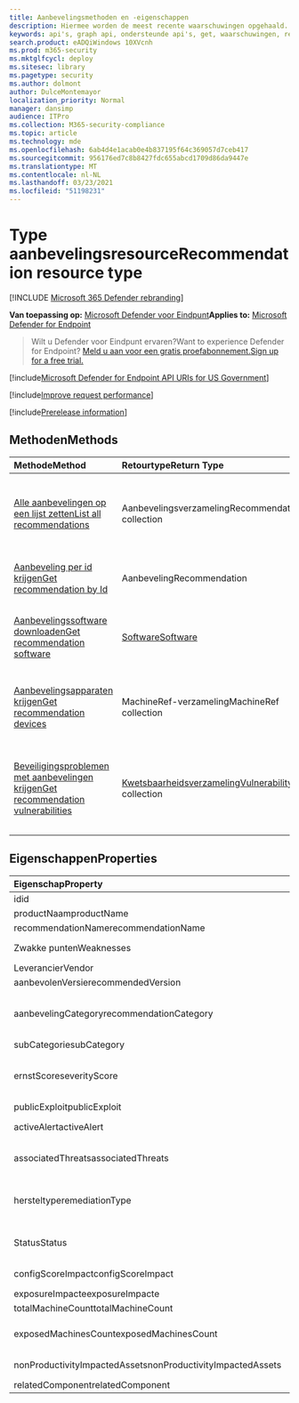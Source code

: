 ```yaml
---
title: Aanbevelingsmethoden en -eigenschappen
description: Hiermee worden de meest recente waarschuwingen opgehaald.
keywords: api's, graph api, ondersteunde api's, get, waarschuwingen, recent
search.product: eADQiWindows 10XVcnh
ms.prod: m365-security
ms.mktglfcycl: deploy
ms.sitesec: library
ms.pagetype: security
ms.author: dolmont
author: DulceMontemayor
localization_priority: Normal
manager: dansimp
audience: ITPro
ms.collection: M365-security-compliance
ms.topic: article
ms.technology: mde
ms.openlocfilehash: 6ab4d4e1acab0e4b837195f64c369057d7ceb417
ms.sourcegitcommit: 956176ed7c8b8427fdc655abcd1709d86da9447e
ms.translationtype: MT
ms.contentlocale: nl-NL
ms.lasthandoff: 03/23/2021
ms.locfileid: "51198231"
---
```

# <a name="recommendation-resource-type"></a><span data-ttu-id="d1e57-104">Type aanbevelingsresource</span><span class="sxs-lookup"><span data-stu-id="d1e57-104">Recommendation resource type</span></span>

[!INCLUDE [Microsoft 365 Defender rebranding](../../includes/microsoft-defender.md)]


<span data-ttu-id="d1e57-105">**Van toepassing op:** [Microsoft Defender voor Eindpunt](https://go.microsoft.com/fwlink/?linkid=2154037)</span><span class="sxs-lookup"><span data-stu-id="d1e57-105">**Applies to:** [Microsoft Defender for Endpoint](https://go.microsoft.com/fwlink/?linkid=2154037)</span></span>

> <span data-ttu-id="d1e57-106">Wilt u Defender voor Eindpunt ervaren?</span><span class="sxs-lookup"><span data-stu-id="d1e57-106">Want to experience Defender for Endpoint?</span></span> [<span data-ttu-id="d1e57-107">Meld u aan voor een gratis proefabonnement.</span><span class="sxs-lookup"><span data-stu-id="d1e57-107">Sign up for a free trial.</span></span>](https://www.microsoft.com/microsoft-365/windows/microsoft-defender-atp?ocid=docs-wdatp-exposedapis-abovefoldlink) 

[!include[Microsoft Defender for Endpoint API URIs for US Government](../../includes/microsoft-defender-api-usgov.md)]

[!include[Improve request performance](../../includes/improve-request-performance.md)]


[!include[Prerelease information](../../includes/prerelease.md)]

## <a name="methods"></a><span data-ttu-id="d1e57-108">Methoden</span><span class="sxs-lookup"><span data-stu-id="d1e57-108">Methods</span></span>
<span data-ttu-id="d1e57-109">Methode</span><span class="sxs-lookup"><span data-stu-id="d1e57-109">Method</span></span> |<span data-ttu-id="d1e57-110">Retourtype</span><span class="sxs-lookup"><span data-stu-id="d1e57-110">Return Type</span></span> |<span data-ttu-id="d1e57-111">Beschrijving</span><span class="sxs-lookup"><span data-stu-id="d1e57-111">Description</span></span>
:---|:---|:---
[<span data-ttu-id="d1e57-112">Alle aanbevelingen op een lijst zetten</span><span class="sxs-lookup"><span data-stu-id="d1e57-112">List all recommendations</span></span>](get-all-recommendations.md) | <span data-ttu-id="d1e57-113">Aanbevelingsverzameling</span><span class="sxs-lookup"><span data-stu-id="d1e57-113">Recommendation collection</span></span> | <span data-ttu-id="d1e57-114">Hiermee wordt een lijst opgehaald met alle beveiligingsaanbevelingen die van invloed zijn op de organisatie</span><span class="sxs-lookup"><span data-stu-id="d1e57-114">Retrieves a list of all security recommendations affecting the organization</span></span>
[<span data-ttu-id="d1e57-115">Aanbeveling per id krijgen</span><span class="sxs-lookup"><span data-stu-id="d1e57-115">Get recommendation by Id</span></span>](get-recommendation-by-id.md) | <span data-ttu-id="d1e57-116">Aanbeveling</span><span class="sxs-lookup"><span data-stu-id="d1e57-116">Recommendation</span></span> | <span data-ttu-id="d1e57-117">Haalt een beveiligingsaanbeveling op met de id</span><span class="sxs-lookup"><span data-stu-id="d1e57-117">Retrieves a security recommendation by its ID</span></span>
[<span data-ttu-id="d1e57-118">Aanbevelingssoftware downloaden</span><span class="sxs-lookup"><span data-stu-id="d1e57-118">Get recommendation software</span></span>](get-recommendation-software.md)| [<span data-ttu-id="d1e57-119">Software</span><span class="sxs-lookup"><span data-stu-id="d1e57-119">Software</span></span>](software.md) | <span data-ttu-id="d1e57-120">Haalt een beveiligingsaanbeveling op die betrekking heeft op een specifieke software</span><span class="sxs-lookup"><span data-stu-id="d1e57-120">Retrieves a security recommendation related to a specific software</span></span>
[<span data-ttu-id="d1e57-121">Aanbevelingsapparaten krijgen</span><span class="sxs-lookup"><span data-stu-id="d1e57-121">Get recommendation devices</span></span>](get-recommendation-machines.md)|<span data-ttu-id="d1e57-122">MachineRef-verzameling</span><span class="sxs-lookup"><span data-stu-id="d1e57-122">MachineRef collection</span></span> | <span data-ttu-id="d1e57-123">Hiermee wordt een lijst opgehaald met apparaten die zijn gekoppeld aan de beveiligingsaanbeveling</span><span class="sxs-lookup"><span data-stu-id="d1e57-123">Retrieves a list of devices associated with the security recommendation</span></span>
[<span data-ttu-id="d1e57-124">Beveiligingsproblemen met aanbevelingen krijgen</span><span class="sxs-lookup"><span data-stu-id="d1e57-124">Get recommendation vulnerabilities</span></span>](get-recommendation-vulnerabilities.md) | <span data-ttu-id="d1e57-125">[Kwetsbaarheidsverzameling](vulnerability.md)</span><span class="sxs-lookup"><span data-stu-id="d1e57-125">[Vulnerability](vulnerability.md) collection</span></span> | <span data-ttu-id="d1e57-126">Hiermee wordt een lijst met beveiligingsproblemen opgehaald die zijn gekoppeld aan de beveiligingsaanbeveling</span><span class="sxs-lookup"><span data-stu-id="d1e57-126">Retrieves a list of vulnerabilities associated with the security recommendation</span></span>


## <a name="properties"></a><span data-ttu-id="d1e57-127">Eigenschappen</span><span class="sxs-lookup"><span data-stu-id="d1e57-127">Properties</span></span>
<span data-ttu-id="d1e57-128">Eigenschap</span><span class="sxs-lookup"><span data-stu-id="d1e57-128">Property</span></span> |   <span data-ttu-id="d1e57-129">Type</span><span class="sxs-lookup"><span data-stu-id="d1e57-129">Type</span></span>   |   <span data-ttu-id="d1e57-130">Beschrijving</span><span class="sxs-lookup"><span data-stu-id="d1e57-130">Description</span></span>
:---|:---|:---
<span data-ttu-id="d1e57-131">id</span><span class="sxs-lookup"><span data-stu-id="d1e57-131">id</span></span> | <span data-ttu-id="d1e57-132">Tekenreeks</span><span class="sxs-lookup"><span data-stu-id="d1e57-132">String</span></span> | <span data-ttu-id="d1e57-133">Aanbevelings-id</span><span class="sxs-lookup"><span data-stu-id="d1e57-133">Recommendation ID</span></span>
<span data-ttu-id="d1e57-134">productNaam</span><span class="sxs-lookup"><span data-stu-id="d1e57-134">productName</span></span> | <span data-ttu-id="d1e57-135">Tekenreeks</span><span class="sxs-lookup"><span data-stu-id="d1e57-135">String</span></span> | <span data-ttu-id="d1e57-136">Gerelateerde softwarenaam</span><span class="sxs-lookup"><span data-stu-id="d1e57-136">Related software name</span></span>  
<span data-ttu-id="d1e57-137">recommendationName</span><span class="sxs-lookup"><span data-stu-id="d1e57-137">recommendationName</span></span> | <span data-ttu-id="d1e57-138">Tekenreeks</span><span class="sxs-lookup"><span data-stu-id="d1e57-138">String</span></span> | <span data-ttu-id="d1e57-139">Naam van aanbeveling</span><span class="sxs-lookup"><span data-stu-id="d1e57-139">Recommendation name</span></span>
<span data-ttu-id="d1e57-140">Zwakke punten</span><span class="sxs-lookup"><span data-stu-id="d1e57-140">Weaknesses</span></span> | <span data-ttu-id="d1e57-141">Lang</span><span class="sxs-lookup"><span data-stu-id="d1e57-141">Long</span></span> | <span data-ttu-id="d1e57-142">Aantal gevonden beveiligingslekken</span><span class="sxs-lookup"><span data-stu-id="d1e57-142">Number of discovered vulnerabilities</span></span>
<span data-ttu-id="d1e57-143">Leverancier</span><span class="sxs-lookup"><span data-stu-id="d1e57-143">Vendor</span></span> | <span data-ttu-id="d1e57-144">Tekenreeks</span><span class="sxs-lookup"><span data-stu-id="d1e57-144">String</span></span> | <span data-ttu-id="d1e57-145">Naam van gerelateerde leverancier</span><span class="sxs-lookup"><span data-stu-id="d1e57-145">Related vendor name</span></span>
<span data-ttu-id="d1e57-146">aanbevolenVersie</span><span class="sxs-lookup"><span data-stu-id="d1e57-146">recommendedVersion</span></span> | <span data-ttu-id="d1e57-147">Tekenreeks</span><span class="sxs-lookup"><span data-stu-id="d1e57-147">String</span></span> | <span data-ttu-id="d1e57-148">Aanbevolen versie</span><span class="sxs-lookup"><span data-stu-id="d1e57-148">Recommended version</span></span>
<span data-ttu-id="d1e57-149">aanbevelingCategory</span><span class="sxs-lookup"><span data-stu-id="d1e57-149">recommendationCategory</span></span> | <span data-ttu-id="d1e57-150">Tekenreeks</span><span class="sxs-lookup"><span data-stu-id="d1e57-150">String</span></span> | <span data-ttu-id="d1e57-151">Aanbevelingscategorie.</span><span class="sxs-lookup"><span data-stu-id="d1e57-151">Recommendation category.</span></span> <span data-ttu-id="d1e57-152">Mogelijke waarden zijn: 'Accounts', 'Toepassing', 'Netwerk', 'OS', 'SecurityStack'</span><span class="sxs-lookup"><span data-stu-id="d1e57-152">Possible values are: "Accounts", "Application", "Network", "OS", "SecurityStack</span></span>
<span data-ttu-id="d1e57-153">subCategorie</span><span class="sxs-lookup"><span data-stu-id="d1e57-153">subCategory</span></span> | <span data-ttu-id="d1e57-154">Tekenreeks</span><span class="sxs-lookup"><span data-stu-id="d1e57-154">String</span></span> | <span data-ttu-id="d1e57-155">Subcategorie Aanbeveling</span><span class="sxs-lookup"><span data-stu-id="d1e57-155">Recommendation sub-category</span></span>
<span data-ttu-id="d1e57-156">ernstScore</span><span class="sxs-lookup"><span data-stu-id="d1e57-156">severityScore</span></span> | <span data-ttu-id="d1e57-157">Dubbel</span><span class="sxs-lookup"><span data-stu-id="d1e57-157">Double</span></span> | <span data-ttu-id="d1e57-158">Mogelijke gevolgen van de configuratie voor de Microsoft Secure Score voor apparaten van de organisatie (1-10)</span><span class="sxs-lookup"><span data-stu-id="d1e57-158">Potential impact of the configuration to the organization's Microsoft Secure Score for Devices (1-10)</span></span>
<span data-ttu-id="d1e57-159">publicExploit</span><span class="sxs-lookup"><span data-stu-id="d1e57-159">publicExploit</span></span> | <span data-ttu-id="d1e57-160">Booleaanse waarde</span><span class="sxs-lookup"><span data-stu-id="d1e57-160">Boolean</span></span> | <span data-ttu-id="d1e57-161">Openbare exploit is beschikbaar</span><span class="sxs-lookup"><span data-stu-id="d1e57-161">Public exploit is available</span></span> 
<span data-ttu-id="d1e57-162">activeAlert</span><span class="sxs-lookup"><span data-stu-id="d1e57-162">activeAlert</span></span> | <span data-ttu-id="d1e57-163">Booleaanse waarde</span><span class="sxs-lookup"><span data-stu-id="d1e57-163">Boolean</span></span> | <span data-ttu-id="d1e57-164">Actieve waarschuwing is gekoppeld aan deze aanbeveling</span><span class="sxs-lookup"><span data-stu-id="d1e57-164">Active alert is associated with this recommendation</span></span>
<span data-ttu-id="d1e57-165">associatedThreats</span><span class="sxs-lookup"><span data-stu-id="d1e57-165">associatedThreats</span></span> | <span data-ttu-id="d1e57-166">Tekenreeksverzameling</span><span class="sxs-lookup"><span data-stu-id="d1e57-166">String collection</span></span> | <span data-ttu-id="d1e57-167">Bedreigingsanalyserapport is gekoppeld aan deze aanbeveling</span><span class="sxs-lookup"><span data-stu-id="d1e57-167">Threat analytics report is associated with this recommendation</span></span>
<span data-ttu-id="d1e57-168">hersteltype</span><span class="sxs-lookup"><span data-stu-id="d1e57-168">remediationType</span></span> | <span data-ttu-id="d1e57-169">Tekenreeks</span><span class="sxs-lookup"><span data-stu-id="d1e57-169">String</span></span> | <span data-ttu-id="d1e57-170">Hersteltype.</span><span class="sxs-lookup"><span data-stu-id="d1e57-170">Remediation type.</span></span> <span data-ttu-id="d1e57-171">Mogelijke waarden zijn: "ConfigurationChange","Update","Upgrade","Uninstall"</span><span class="sxs-lookup"><span data-stu-id="d1e57-171">Possible values are: "ConfigurationChange","Update","Upgrade","Uninstall"</span></span>
<span data-ttu-id="d1e57-172">Status</span><span class="sxs-lookup"><span data-stu-id="d1e57-172">Status</span></span> | <span data-ttu-id="d1e57-173">Enum</span><span class="sxs-lookup"><span data-stu-id="d1e57-173">Enum</span></span> | <span data-ttu-id="d1e57-174">Uitzonderingsstatus van aanbeveling.</span><span class="sxs-lookup"><span data-stu-id="d1e57-174">Recommendation exception status.</span></span> <span data-ttu-id="d1e57-175">Mogelijke waarden zijn: 'Actief' en 'Uitzondering'</span><span class="sxs-lookup"><span data-stu-id="d1e57-175">Possible values are: "Active" and "Exception"</span></span>
<span data-ttu-id="d1e57-176">configScoreImpact</span><span class="sxs-lookup"><span data-stu-id="d1e57-176">configScoreImpact</span></span> | <span data-ttu-id="d1e57-177">Dubbel</span><span class="sxs-lookup"><span data-stu-id="d1e57-177">Double</span></span> | <span data-ttu-id="d1e57-178">Microsoft Secure Score for Devices impact</span><span class="sxs-lookup"><span data-stu-id="d1e57-178">Microsoft Secure Score for Devices impact</span></span>
<span data-ttu-id="d1e57-179">exposureImpacte</span><span class="sxs-lookup"><span data-stu-id="d1e57-179">exposureImpacte</span></span> | <span data-ttu-id="d1e57-180">Dubbel</span><span class="sxs-lookup"><span data-stu-id="d1e57-180">Double</span></span> | <span data-ttu-id="d1e57-181">Impact van blootstellingsscore</span><span class="sxs-lookup"><span data-stu-id="d1e57-181">Exposure score impact</span></span>
<span data-ttu-id="d1e57-182">totalMachineCount</span><span class="sxs-lookup"><span data-stu-id="d1e57-182">totalMachineCount</span></span> | <span data-ttu-id="d1e57-183">Lang</span><span class="sxs-lookup"><span data-stu-id="d1e57-183">Long</span></span> | <span data-ttu-id="d1e57-184">Aantal geïnstalleerde apparaten</span><span class="sxs-lookup"><span data-stu-id="d1e57-184">Number of installed devices</span></span>
<span data-ttu-id="d1e57-185">exposedMachinesCount</span><span class="sxs-lookup"><span data-stu-id="d1e57-185">exposedMachinesCount</span></span> | <span data-ttu-id="d1e57-186">Lang</span><span class="sxs-lookup"><span data-stu-id="d1e57-186">Long</span></span> | <span data-ttu-id="d1e57-187">Aantal geïnstalleerde apparaten dat wordt blootgesteld aan beveiligingslekken</span><span class="sxs-lookup"><span data-stu-id="d1e57-187">Number of installed devices that are exposed to vulnerabilities</span></span>
<span data-ttu-id="d1e57-188">nonProductivityImpactedAssets</span><span class="sxs-lookup"><span data-stu-id="d1e57-188">nonProductivityImpactedAssets</span></span> | <span data-ttu-id="d1e57-189">Lang</span><span class="sxs-lookup"><span data-stu-id="d1e57-189">Long</span></span> | <span data-ttu-id="d1e57-190">Aantal apparaten dat niet wordt beïnvloed</span><span class="sxs-lookup"><span data-stu-id="d1e57-190">Number of devices which are not affected</span></span>  
<span data-ttu-id="d1e57-191">relatedComponent</span><span class="sxs-lookup"><span data-stu-id="d1e57-191">relatedComponent</span></span> | <span data-ttu-id="d1e57-192">Tekenreeks</span><span class="sxs-lookup"><span data-stu-id="d1e57-192">String</span></span> |  <span data-ttu-id="d1e57-193">Gerelateerde softwarecomponent</span><span class="sxs-lookup"><span data-stu-id="d1e57-193">Related software component</span></span>
